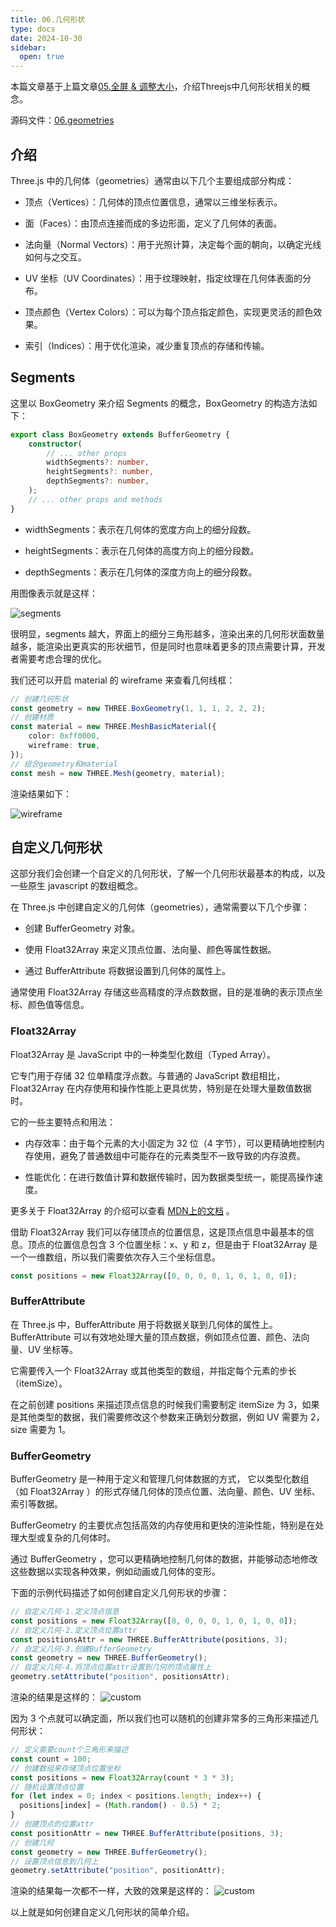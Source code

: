 ```yaml
---
title: 06.几何形状
type: docs
date: 2024-10-30
sidebar:
  open: true
---
```

本篇文章基于上篇文章[05.全屏 & 调整大小](/docs/learn-threejs/resize)，介绍Threejs中几何形状相关的概念。

源码文件：[06.geometries](https://github.com/supuwoerc/threejs-roadmap/blob/main/06.geometries/src/main.ts)

## 介绍

Three.js 中的几何体（geometries）通常由以下几个主要组成部分构成：

* 顶点（Vertices）：几何体的顶点位置信息，通常以三维坐标表示。

* 面（Faces）：由顶点连接而成的多边形面，定义了几何体的表面。

* 法向量（Normal Vectors）：用于光照计算，决定每个面的朝向，以确定光线如何与之交互。

* UV 坐标（UV Coordinates）：用于纹理映射，指定纹理在几何体表面的分布。

* 顶点颜色（Vertex Colors）：可以为每个顶点指定颜色，实现更灵活的颜色效果。

* 索引（Indices）：用于优化渲染，减少重复顶点的存储和传输。


## Segments

这里以 BoxGeometry 来介绍 Segments 的概念，BoxGeometry 的构造方法如下：

```typescript
export class BoxGeometry extends BufferGeometry {
    constructor(
        // ... other props
        widthSegments?: number,
        heightSegments?: number,
        depthSegments?: number,
    );
    // ... other props and methods
}
```
* widthSegments：表示在几何体的宽度方向上的细分段数。

* heightSegments：表示在几何体的高度方向上的细分段数。

* depthSegments：表示在几何体的深度方向上的细分段数。

用图像表示就是这样：

![segments](./geometries/segments.png)

很明显，segments 越大，界面上的细分三角形越多，渲染出来的几何形状面数量越多，能渲染出更真实的形状细节，但是同时也意味着更多的顶点需要计算，开发者需要考虑合理的优化。

我们还可以开启 material 的 wireframe 来查看几何线框：

```typescript
// 创建几何形状
const geometry = new THREE.BoxGeometry(1, 1, 1, 2, 2, 2);
// 创建材质
const material = new THREE.MeshBasicMaterial({
    color: 0xff0000,
    wireframe: true,
});
// 组合geometry和material
const mesh = new THREE.Mesh(geometry, material);
```
渲染结果如下：

![wireframe](./geometries/wireframe.png)

## 自定义几何形状

这部分我们会创建一个自定义的几何形状，了解一个几何形状最基本的构成，以及一些原生 javascript 的数组概念。

在 Three.js 中创建自定义的几何体（geometries），通常需要以下几个步骤：

* 创建 BufferGeometry 对象。

* 使用 Float32Array 来定义顶点位置、法向量、颜色等属性数据。

* 通过 BufferAttribute 将数据设置到几何体的属性上。

通常使用 Float32Array 存储这些高精度的浮点数数据，目的是准确的表示顶点坐标、颜色值等信息。

### Float32Array

Float32Array 是 JavaScript 中的一种类型化数组（Typed Array）。

它专门用于存储 32 位单精度浮点数。与普通的 JavaScript 数组相比，Float32Array 在内存使用和操作性能上更具优势，特别是在处理大量数值数据时。

它的一些主要特点和用法：

* 内存效率：由于每个元素的大小固定为 32 位（4 字节），可以更精确地控制内存使用，避免了普通数组中可能存在的元素类型不一致导致的内存浪费。

* 性能优化：在进行数值计算和数据传输时，因为数据类型统一，能提高操作速度。

更多关于 Float32Array 的介绍可以查看 [MDN上的文档](https://developer.mozilla.org/zh-CN/docs/Web/JavaScript/Reference/Global_Objects/Float32Array) 。

借助 Float32Array 我们可以存储顶点的位置信息，这是顶点信息中最基本的信息。顶点的位置信息包含 3 个位置坐标：x、y 和 z，但是由于 Float32Array 是一个一维数组，所以我们需要依次存入三个坐标信息。

```typescript
const positions = new Float32Array([0, 0, 0, 0, 1, 0, 1, 0, 0]);
```

### BufferAttribute

在 Three.js 中，BufferAttribute 用于将数据关联到几何体的属性上。 BufferAttribute 可以有效地处理大量的顶点数据，例如顶点位置、颜色、法向量、UV 坐标等。 

它需要传入一个 Float32Array 或其他类型的数组，并指定每个元素的步长（itemSize）。

在之前创建 positions 来描述顶点信息的时候我们需要制定 itemSize 为 3，如果是其他类型的数据，我们需要修改这个参数来正确划分数据，例如 UV 需要为 2，size 需要为 1。

### BufferGeometry

BufferGeometry 是一种用于定义和管理几何体数据的方式， 它以类型化数组（如 Float32Array ）的形式存储几何体的顶点位置、法向量、颜色、UV 坐标、索引等数据。

BufferGeometry 的主要优点包括高效的内存使用和更快的渲染性能，特别是在处理大型或复杂的几何体时。

通过 BufferGeometry ，您可以更精确地控制几何体的数据，并能够动态地修改这些数据以实现各种效果，例如动画或几何体的变形。

下面的示例代码描述了如何创建自定义几何形状的步骤：
```typescript
// 自定义几何-1.定义顶点信息
const positions = new Float32Array([0, 0, 0, 0, 1, 0, 1, 0, 0]);
// 自定义几何-2.定义顶点位置attr
const positionsAttr = new THREE.BufferAttribute(positions, 3);
// 自定义几何-3.创建BufferGeometry
const geometry = new THREE.BufferGeometry();
// 自定义几何-4.将顶点位置attr设置到几何的顶点属性上
geometry.setAttribute("position", positionsAttr);
```
渲染的结果是这样的：
![custom](./geometries/custom.png)

因为 3 个点就可以确定面，所以我们也可以随机的创建非常多的三角形来描述几何形状：

```typescript
// 定义需要count个三角形来描述
const count = 100;
// 创建数组来存储顶点位置坐标
const positions = new Float32Array(count * 3 * 3);
// 随机设置顶点位置
for (let index = 0; index < positions.length; index++) {
  positions[index] = (Math.random() - 0.5) * 2;
}
// 创建顶点的位置attr
const positionAttr = new THREE.BufferAttribute(positions, 3);
// 创建几何
const geometry = new THREE.BufferGeometry();
// 设置顶点信息到几何上
geometry.setAttribute("position", positionAttr);
```
渲染的结果每一次都不一样，大致的效果是这样的：
![custom](./geometries/custom-random.png)

以上就是如何创建自定义几何形状的简单介绍。
